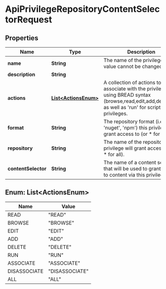 # ApiPrivilegeRepositoryContentSelectorRequest

## Properties
Name | Type | Description | Notes
------------ | ------------- | ------------- | -------------
**name** | **String** | The name of the privilege.  This value cannot be changed. |  [optional]
**description** | **String** |  |  [optional]
**actions** | [**List&lt;ActionsEnum&gt;**](#List&lt;ActionsEnum&gt;) | A collection of actions to associate with the privilege, using BREAD syntax (browse,read,edit,add,delete,all) as well as &#x27;run&#x27; for script privileges. |  [optional]
**format** | **String** | The repository format (i.e &#x27;nuget&#x27;, &#x27;npm&#x27;) this privilege will grant access to (or * for all). |  [optional]
**repository** | **String** | The name of the repository this privilege will grant access to (or * for all). |  [optional]
**contentSelector** | **String** | The name of a content selector that will be used to grant access to content via this privilege. |  [optional]

<a name="List<ActionsEnum>"></a>
## Enum: List&lt;ActionsEnum&gt;
Name | Value
---- | -----
READ | &quot;READ&quot;
BROWSE | &quot;BROWSE&quot;
EDIT | &quot;EDIT&quot;
ADD | &quot;ADD&quot;
DELETE | &quot;DELETE&quot;
RUN | &quot;RUN&quot;
ASSOCIATE | &quot;ASSOCIATE&quot;
DISASSOCIATE | &quot;DISASSOCIATE&quot;
ALL | &quot;ALL&quot;
